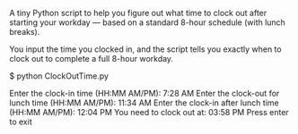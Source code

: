 A tiny Python script to help you figure out what time to clock out after starting your workday — based on a standard 8-hour schedule (with lunch breaks).

You input the time you clocked in, and the script tells you exactly when to clock out to complete a full 8-hour workday.

$ python ClockOutTime.py

Enter the clock-in time (HH:MM AM/PM): 7:28 AM
Enter the clock-out for lunch time (HH:MM AM/PM): 11:34 AM
Enter the clock-in after lunch time (HH:MM AM/PM): 12:04 PM
You need to clock out at: 03:58 PM
Press enter to exit
